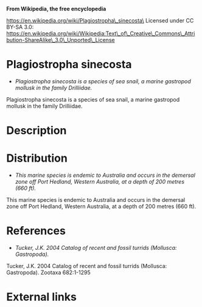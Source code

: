 **From Wikipedia, the free encyclopedia**

https://en.wikipedia.org/wiki/Plagiostropha\_sinecosta\
Licensed under CC BY-SA 3.0:\
https://en.wikipedia.org/wiki/Wikipedia:Text\_of\_Creative\_Commons\_Attribution-ShareAlike\_3.0\_Unported\_License

Plagiostropha sinecosta
=======================

-   *Plagiostropha sinecosta is a species of sea snail, a marine
    gastropod mollusk in the family Drilliidae.*

Plagiostropha sinecosta is a species of sea snail, a marine gastropod
mollusk in the family Drilliidae.

Description
===========

Distribution
============

-   *This marine species is endemic to Australia and occurs in the
    demersal zone off Port Hedland, Western Australia, at a depth of 200
    metres (660 ft).*

This marine species is endemic to Australia and occurs in the demersal
zone off Port Hedland, Western Australia, at a depth of 200 metres
(660 ft).

References
==========

-   *Tucker, J.K. 2004 Catalog of recent and fossil turrids (Mollusca:
    Gastropoda).*

Tucker, J.K. 2004 Catalog of recent and fossil turrids (Mollusca:
Gastropoda). Zootaxa 682:1-1295

External links
==============
